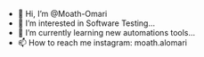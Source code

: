 - 👋 Hi, I’m @Moath-Omari
- 👀 I’m interested in Software Testing...
- 🌱 I’m currently learning new automations tools...
- 📫 How to reach me
  instagram: moath.alomari

<!---
Moath-Omari/Moath-Omari is a ✨ special ✨ repository because its `README.md` (this file) appears on your GitHub profile.
You can click the Preview link to take a look at your changes.
--->
